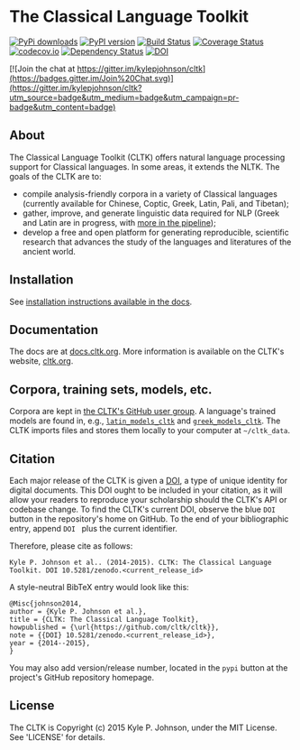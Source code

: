 The Classical Language Toolkit
==============================

[![PyPi downloads](http://img.shields.io/pypi/v/cltk.svg?style=flat)](https://pypi.python.org/pypi/cltk/) [![PyPI version](http://img.shields.io/pypi/dm/cltk.svg?style=flat)](https://pypi.python.org/pypi/cltk/)  [![Build Status](https://travis-ci.org/kylepjohnson/cltk.svg?branch=master)](https://travis-ci.org/kylepjohnson/cltk) [![Coverage Status](https://coveralls.io/repos/kylepjohnson/cltk/badge.svg?branch=master)](https://coveralls.io/r/kylepjohnson/cltk?branch=master) [![codecov.io](http://codecov.io/github/kylepjohnson/cltk/coverage.svg?branch=master)](http://codecov.io/github/kylepjohnson/cltk?branch=master) [![Dependency Status](https://gemnasium.com/kylepjohnson/cltk.svg)](https://gemnasium.com/kylepjohnson/cltk) [![DOI](https://zenodo.org/badge/doi/10.5281/zenodo.32167.svg)](http://dx.doi.org/10.5281/zenodo.32540)

[![Join the chat at https://gitter.im/kylepjohnson/cltk](https://badges.gitter.im/Join%20Chat.svg)](https://gitter.im/kylepjohnson/cltk?utm_source=badge&utm_medium=badge&utm_campaign=pr-badge&utm_content=badge)


About
-----

The Classical Language Toolkit (CLTK) offers natural language processing support for Classical languages. In some areas, it extends the NLTK. The goals of the CLTK are to:

*   compile analysis-friendly corpora in a variety of Classical languages (currently available for Chinese, Coptic, Greek, Latin, Pali, and Tibetan);
*   gather, improve, and generate linguistic data required for NLP (Greek and Latin are in progress, with [more in the pipeline](https://github.com/kylepjohnson/cltk/wiki/List-of-Classical-languages));
*   develop a free and open platform for generating reproducible, scientific research that advances the study of the languages and literatures of the ancient world.


Installation
------------

See [installation instructions available in the docs](http://docs.cltk.org/en/latest/installation.html).


Documentation
-------------

The docs are at [docs.cltk.org](http://docs.cltk.org). More information is available on the CLTK's website, [cltk.org](http://cltk.org).


Corpora, training sets, models, etc.
------------------------------------

Corpora are kept in [the CLTK's GitHub user group](https://github.com/cltk). A language's trained models are found in, e.g., [`latin_models_cltk`](https://github.com/cltk/latin_models_cltk) and [`greek_models_cltk`](https://github.com/cltk/greek_models_cltk). The CLTK imports files and stores them locally to your computer at `~/cltk_data`.


Citation
--------

Each major release of the CLTK is given a [DOI](http://en.wikipedia.org/wiki/Digital_object_identifier), a type of unique identity for digital documents. This DOI ought to be included in your citation, as it will allow your readers to reproduce your scholarship should the CLTK's API or codebase change. To find the CLTK's current DOI, observe the blue `DOI` button in the repository's home on GitHub. To the end of your bibliographic entry, append `DOI ` plus the current identifier.

Therefore, please cite as follows: 
```
Kyle P. Johnson et al.. (2014-2015). CLTK: The Classical Language Toolkit. DOI 10.5281/zenodo.<current_release_id>
```

A style-neutral BibTeX entry would look like this:
```
@Misc{johnson2014,
author = {Kyle P. Johnson et al.},
title = {CLTK: The Classical Language Toolkit},
howpublished = {\url{https://github.com/cltk/cltk}},
note = {{DOI} 10.5281/zenodo.<current_release_id>},
year = {2014--2015},
}
```

You may also add version/release number, located in the `pypi` button at the project's GitHub repository homepage.


License
-------

The CLTK is Copyright (c) 2015 Kyle P. Johnson, under the MIT License. See 'LICENSE' for details.
